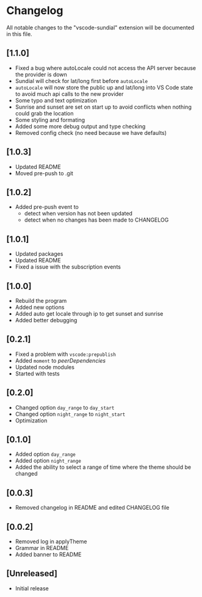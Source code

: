 # Changelog

All notable changes to the "vscode-sundial" extension will be documented in this
file.

## [1.1.0]

* Fixed a bug where autoLocale could not access the API server because the
  provider is down
* Sundial will check for lat/long first before `autoLocale`
* `autoLocale` will now store the public up and lat/long into VS Code state to
  avoid much api calls to the new provider
* Some typo and text optimization
* Sunrise and sunset are set on start up to avoid conflicts when nothing could
  grab the location
* Some styling and formating
* Added some more debug output and type checking
* Removed config check (no need because we have defaults)

## [1.0.3]

* Updated README
* Moved pre-push to .git

## [1.0.2]

* Added pre-push event to
  * detect when version has not been updated
  * detect when no changes has been made to CHANGELOG

## [1.0.1]

* Updated packages
* Updated README
* Fixed a issue with the subscription events

## [1.0.0]

* Rebuild the program
* Added new options
* Added auto get locale through ip to get sunset and sunrise
* Added better debugging

## [0.2.1]

* Fixed a problem with `vscode:prepublish`
* Added `moment` to _peerDependencies_
* Updated node modules
* Started with tests

## [0.2.0]

* Changed option `day_range` to `day_start`
* Changed option `night_range` to `night_start`
* Optimization

## [0.1.0]

* Added option `day_range`
* Added option `night_range`
* Added the ability to select a range of time where the theme should be changed

## [0.0.3]

* Removed changelog in README and edited CHANGELOG file

## [0.0.2]

* Removed log in applyTheme
* Grammar in README
* Added banner to README

## [Unreleased]

* Initial release
